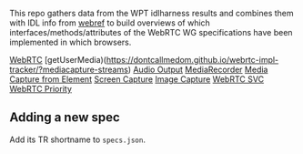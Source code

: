 This repo gathers data from the WPT idlharness results and combines them with IDL info from [webref](https://github.com/w3c/webref/tree/master/ed/idlparsed) to build overviews of which interfaces/methods/attributes of the WebRTC WG specifications have been implemented in which browsers.

[WebRTC](https://dontcallmedom.github.io/webrtc-impl-tracker/?webrtc)
[getUserMedia)(https://dontcallmedom.github.io/webrtc-impl-tracker/?mediacapture-streams)
[Audio Output](https://dontcallmedom.github.io/webrtc-impl-tracker/?audio-output)
[MediaRecorder](https://dontcallmedom.github.io/webrtc-impl-tracker/?mediastream-recording)
[Media Capture from Element](https://dontcallmedom.github.io/webrtc-impl-tracker/?mediacapture-fromelement)
[Screen Capture](https://dontcallmedom.github.io/webrtc-impl-tracker/?screen-capture)
[Image Capture](https://dontcallmedom.github.io/webrtc-impl-tracker/?image-capture)
[WebRTC SVC](https://dontcallmedom.github.io/webrtc-impl-tracker/?webrtc-svc)
[WebRTC Priority](https://dontcallmedom.github.io/webrtc-impl-tracker/?webrtc-priority)

## Adding a new spec
Add its TR shortname to `specs.json`.